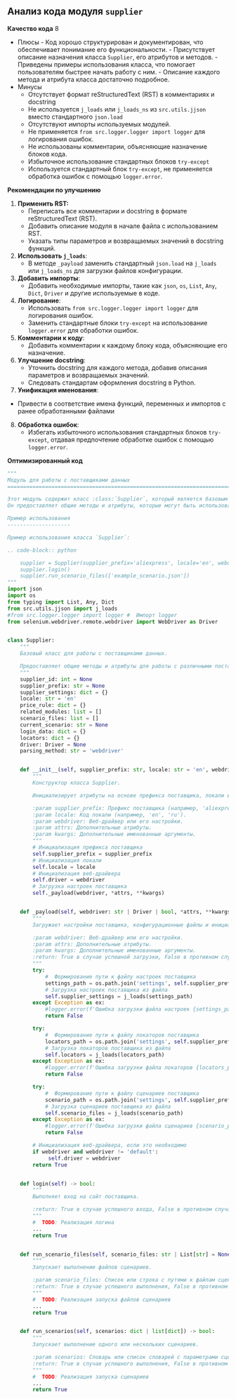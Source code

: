## Анализ кода модуля `supplier`

**Качество кода**
    8
 -  Плюсы
        - Код хорошо структурирован и документирован, что обеспечивает понимание его функциональности.
        - Присутствует описание назначения класса `Supplier`, его атрибутов и методов.
        - Приведены примеры использования класса, что помогает пользователям быстрее начать работу с ним.
        - Описание каждого метода и атрибута класса достаточно подробное.
 -  Минусы
    - Отсутствует  формат reStructuredText (RST)  в комментариях и docstring
    - Не используется `j_loads` или `j_loads_ns` из `src.utils.jjson` вместо стандартного `json.load`
    - Отсутствуют импорты используемых модулей.
    - Не применяется `from src.logger.logger import logger` для логирования ошибок.
    - Не использованы комментарии, объясняющие назначение блоков кода.
    - Избыточное использование стандартных блоков `try-except`
    - Используется стандартный блок `try-except`, не применяется обработка ошибок с помощью `logger.error`.

**Рекомендации по улучшению**

1.  **Применить RST:**
    - Переписать все комментарии и docstring в формате reStructuredText (RST).
    - Добавить описание модуля в начале файла с использованием RST.
    - Указать типы параметров и возвращаемых значений в docstring функций.
2.  **Использовать `j_loads`**:
    - В методе `_payload` заменить стандартный `json.load` на `j_loads` или `j_loads_ns` для загрузки файлов конфигурации.
3.  **Добавить импорты**:
    - Добавить необходимые импорты, такие как `json`, `os`, `List`, `Any`, `Dict`, `Driver` и другие используемые в коде.
4.  **Логирование**:
    - Использовать `from src.logger.logger import logger` для логирования ошибок.
    - Заменить стандартные блоки `try-except` на использование `logger.error` для обработки ошибок.
5.  **Комментарии к коду**:
    - Добавить комментарии к каждому блоку кода, объясняющие его назначение.
6.  **Улучшение docstring**:
    - Уточнить docstring для каждого метода, добавив описания параметров и возвращаемых значений.
    - Следовать стандартам оформления docstring в Python.
7.  **Унификация именования**:
   - Привести в соответствие имена функций, переменных и импортов с ранее обработанными файлами
8.  **Обработка ошибок**:
    - Избегать избыточного использования стандартных блоков `try-except`, отдавая предпочтение обработке ошибок с помощью `logger.error`.

**Оптимизированный код**

```python
"""
Модуль для работы с поставщиками данных
=========================================================================================

Этот модуль содержит класс :class:`Supplier`, который является базовым классом для работы с различными поставщиками данных.
Он предоставляет общие методы и атрибуты, которые могут быть использованы или переопределены конкретными реализациями поставщиков.

Пример использования
--------------------

Пример использования класса `Supplier`:

.. code-block:: python

    supplier = Supplier(supplier_prefix='aliexpress', locale='en', webdriver='chrome')
    supplier.login()
    supplier.run_scenario_files(['example_scenario.json'])
"""
import json
import os
from typing import List, Any, Dict
from src.utils.jjson import j_loads
#from src.logger.logger import logger #  Импорт logger
from selenium.webdriver.remote.webdriver import WebDriver as Driver


class Supplier:
    """
    Базовый класс для работы с поставщиками данных.

    Предоставляет общие методы и атрибуты для работы с различными поставщиками.
    """
    supplier_id: int = None
    supplier_prefix: str = None
    supplier_settings: dict = {}
    locale: str = 'en'
    price_rule: dict = {}
    related_modules: list = []
    scenario_files: list = []
    current_scenario: str = None
    login_data: dict = {}
    locators: dict = {}
    driver: Driver = None
    parsing_method: str = 'webdriver'


    def __init__(self, supplier_prefix: str, locale: str = 'en', webdriver: str | Driver | bool = 'default', *attrs, **kwargs):
        """
        Конструктор класса Supplier.

        Инициализирует атрибуты на основе префикса поставщика, локали и веб-драйвера.

        :param supplier_prefix: Префикс поставщика (например, 'aliexpress', 'amazon').
        :param locale: Код локали (например, 'en', 'ru').
        :param webdriver: Веб-драйвер или его настройки.
        :param attrs: Дополнительные атрибуты.
        :param kwargs: Дополнительные именованные аргументы.
        """
        # Инициализация префикса поставщика
        self.supplier_prefix = supplier_prefix
        # Инициализация локали
        self.locale = locale
        # Инициализация веб-драйвера
        self.driver = webdriver
        # Загрузка настроек поставщика
        self._payload(webdriver, *attrs, **kwargs)


    def _payload(self, webdriver: str | Driver | bool, *attrs, **kwargs) -> bool:
        """
        Загружает настройки поставщика, конфигурационные файлы и инициализирует веб-драйвер.

        :param webdriver: Веб-драйвер или его настройки.
        :param attrs: Дополнительные атрибуты.
        :param kwargs: Дополнительные именованные аргументы.
        :return: True в случае успешной загрузки, False в противном случае.
        """
        try:
            #  Формирование пути к файлу настроек поставщика
            settings_path = os.path.join('settings', self.supplier_prefix, 'settings.json')
            # Загрузка настроек поставщика из файла
            self.supplier_settings = j_loads(settings_path)
        except Exception as ex:
            #logger.error(f'Ошибка загрузки файла настроек {settings_path}', ex) # Логирование ошибки загрузки файла настроек
            return False

        try:
            #  Формирование пути к файлу локаторов поставщика
            locators_path = os.path.join('settings', self.supplier_prefix, 'locators.json')
            # Загрузка локаторов поставщика из файла
            self.locators = j_loads(locators_path)
        except Exception as ex:
            #logger.error(f'Ошибка загрузки файла локаторов {locators_path}', ex)  # Логирование ошибки загрузки файла локаторов
            return False

        try:
            #  Формирование пути к файлу сценариев поставщика
            scenario_path = os.path.join('settings', self.supplier_prefix, 'scenarios.json')
            # Загрузка сценариев поставщика из файла
            self.scenario_files = j_loads(scenario_path)
        except Exception as ex:
            #logger.error(f'Ошибка загрузки файла сценариев {scenario_path}', ex)  # Логирование ошибки загрузки файла сценариев
            return False

        # Инициализация веб-драйвера, если это необходимо
        if webdriver and webdriver != 'default':
             self.driver = webdriver
        return True


    def login(self) -> bool:
        """
        Выполняет вход на сайт поставщика.

        :return: True в случае успешного входа, False в противном случае.
        """
        #  TODO: Реализация логина
        ...
        return True


    def run_scenario_files(self, scenario_files: str | List[str] = None) -> bool:
        """
        Запускает выполнение файлов сценариев.

        :param scenario_files: Список или строка с путями к файлам сценариев.
        :return: True в случае успешного выполнения, False в противном случае.
        """
        #  TODO: Реализация запуска файлов сценариев
        ...
        return True


    def run_scenarios(self, scenarios: dict | list[dict]) -> bool:
        """
        Запускает выполнение одного или нескольких сценариев.

        :param scenarios: Словарь или список словарей с параметрами сценариев.
        :return: True в случае успешного выполнения, False в противном случае.
        """
        #  TODO: Реализация запуска сценариев
        ...
        return True
```